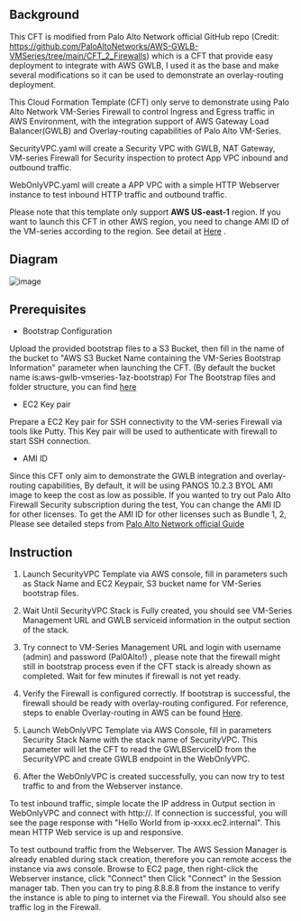 ## Background

This CFT is modified from Palo Alto Network official GitHub repo (Credit: https://github.com/PaloAltoNetworks/AWS-GWLB-VMSeries/tree/main/CFT_2_Firewalls) which is a CFT that provide easy deployment to integrate with AWS GWLB, I used it as the base and make several modifications so it can be used to demonstrate an overlay-routing deployment.

This Cloud Formation Template (CFT) only serve to demonstrate using Palo Alto Network VM-Series Firewall to control Ingress and Egress traffic in AWS Environment, with the integration support of AWS Gateway Load Balancer(GWLB) and Overlay-routing capabilities of Palo Alto VM-Series. 

SecurityVPC.yaml 
will create a Security VPC with GWLB, NAT Gateway, VM-series Firewall for Security inspection to protect App VPC inbound and outbound traffic.

WebOnlyVPC.yaml 
will create a APP VPC with a simple HTTP Webserver instance to test inbound HTTP traffic and outbound traffic.

Please note that this template only support **AWS US-east-1** region. If you want to launch this CFT in other AWS region, you need to change AMI ID of the VM-series according to the region. See detail at [Here](https://docs.paloaltonetworks.com/vm-series/11-0/vm-series-deployment/set-up-the-vm-series-firewall-on-aws/deploy-the-vm-series-firewall-on-aws/obtain-the-ami/get-amazon-machine-image-ids) .

## Diagram

![image](https://user-images.githubusercontent.com/22727679/208853498-8d8966a7-b9b2-472b-a91a-5cc8a2e70d00.png)

## Prerequisites

+ Bootstrap Configuration

Upload the provided bootstrap files to a S3 Bucket, then fill in the name of the bucket to  "AWS S3 Bucket Name containing the VM-Series Bootstrap Information" parameter when launching the CFT. (By default the bucket name is:aws-gwlb-vmseries-1az-bootstrap)
For The Bootstrap files and folder structure, you can find [here](https://docs.paloaltonetworks.com/vm-series/11-0/vm-series-deployment/bootstrap-the-vm-series-firewall/bootstrap-the-vm-series-firewall-in-aws)


+ EC2 Key pair

Prepare a EC2 Key pair for SSH connectivity to the VM-series Firewall via tools like Putty. 
This Key pair will be used to authenticate with firewall to start SSH connection.

+ AMI ID

Since this CFT only aim to demonstrate the GWLB integration and overlay-routing capabilities,
By default, it will be using PANOS 10.2.3 BYOL AMI image to keep the cost as low as possible.
If you wanted to try out Palo Alto Firewall Security subscription during the test,
You can change the AMI ID for other licenses.
To get the AMI ID for other licenses such as Bundle 1, 2,
Please see detailed steps from [Palo Alto Network official Guide](https://docs.paloaltonetworks.com/vm-series/11-0/vm-series-deployment/set-up-the-vm-series-firewall-on-aws/deploy-the-vm-series-firewall-on-aws/obtain-the-ami/get-amazon-machine-image-ids)


## Instruction
1. Launch SecurityVPC Template via AWS console, fill in parameters such as Stack Name and EC2 Keypair, S3 bucket name for VM-Series bootstrap files.

2. Wait Until SecurityVPC Stack is Fully created, you should see VM-Series Management URL and GWLB serviceid information in the output section of the stack.

3. Try connect to VM-Series Management URL and login with username (admin) and password (Pal0Alto!) , please note that the firewall might still in bootstrap process even if the CFT stack is already shown as completed. Wait for few minutes if firewall is not yet ready.

4. Verify the Firewall is configured correctly. If bootstrap is successful, the firewall should be ready with overlay-routing configured. For reference, steps to enable Overlay-routing in AWS can be found [Here]( https://docs.paloaltonetworks.com/vm-series/10-1/vm-series-deployment/set-up-the-vm-series-firewall-on-aws/vm-series-integration-with-gateway-load-balancer/integrate-the-vm-series-with-an-aws-gateway-load-balancer/enable-overlay-routing-for-the-vm-series-on-aws).

5. Launch WebOnlyVPC Template  via AWS Console, fill in parameters Security Stack Name with the stack name of SecurityVPC. This parameter will let the CFT to read the GWLBServiceID from the SecurityVPC and create GWLB endpoint in the WebOnlyVPC.

6. After the WebOnlyVPC is created successfully, you can now try to test traffic to and from the Webserver instance.

  To test inbound traffic, simple locate the IP address in Output section in WebOnlyVPC and connect with http://<Web Server IP>. If connection is successful, you will     see the page response with "Hello World from ip-xxxx.ec2.internal". This mean HTTP Web service is up and responsive.
  
  To test outbound traffic from the Webserver. The AWS Session Manager is already enabled during stack creation, therefore you can remote access the instance via aws console. Browse to EC2 page, then right-click the Webserver instance, click "Connect" then Click "Connect" in the Session manager tab. Then you can try to ping       8.8.8.8 from the instance to verify the instance is able to ping to internet via the Firewall. You should also see traffic log in the Firewall.
